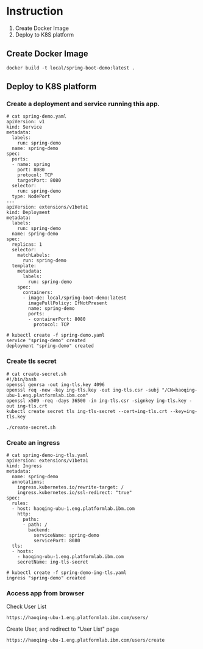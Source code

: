 # Instruction
1. Create Docker Image
2. Deploy to K8S platform

## Create Docker Image
```
docker build -t local/spring-boot-demo:latest .
```

## Deploy to K8S platform
### Create a deployment and service running this app.
```
# cat spring-demo.yaml
apiVersion: v1
kind: Service
metadata:
  labels:
    run: spring-demo
  name: spring-demo
spec:
  ports:
  - name: spring
    port: 8080
    protocol: TCP
    targetPort: 8080
  selector:
    run: spring-demo
  type: NodePort
---
apiVersion: extensions/v1beta1
kind: Deployment
metadata:
  labels:
    run: spring-demo
  name: spring-demo
spec:
  replicas: 1
  selector:
    matchLabels:
      run: spring-demo
  template:
    metadata:
      labels:
        run: spring-demo
    spec:
      containers:
      - image: local/spring-boot-demo:latest
        imagePullPolicy: IfNotPresent
        name: spring-demo
        ports:
        - containerPort: 8080
          protocol: TCP
```
```
# kubectl create -f spring-demo.yaml
service "spring-demo" created
deployment "spring-demo" created
```
### Create tls secret
```
# cat create-secret.sh
#!/bin/bash
openssl genrsa -out ing-tls.key 4096
openssl req -new -key ing-tls.key -out ing-tls.csr -subj "/CN=haoqing-ubu-1.eng.platformlab.ibm.com"
openssl x509 -req -days 36500 -in ing-tls.csr -signkey ing-tls.key -out ing-tls.crt
kubectl create secret tls ing-tls-secret --cert=ing-tls.crt --key=ing-tls.key
```
```
./create-secret.sh
```
### Create an ingress
```
# cat spring-demo-ing-tls.yaml
apiVersion: extensions/v1beta1
kind: Ingress
metadata:
  name: spring-demo
  annotations:
    ingress.kubernetes.io/rewrite-target: /
    ingress.kubernetes.io/ssl-redirect: "true"
spec:
  rules:
  - host: haoqing-ubu-1.eng.platformlab.ibm.com
    http:
      paths:
      - path: /
        backend:
          serviceName: spring-demo
          servicePort: 8080
  tls:
  - hosts:
    - haoqing-ubu-1.eng.platformlab.ibm.com
    secretName: ing-tls-secret
```
```
# kubectl create -f spring-demo-ing-tls.yaml
ingress "spring-demo" created
```
### Access app from browser
Check User List
```
https://haoqing-ubu-1.eng.platformlab.ibm.com/users/
```
Create User, and redirect to "User List" page
```
https://haoqing-ubu-1.eng.platformlab.ibm.com/users/create
```
